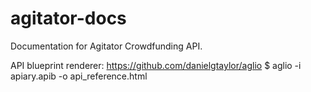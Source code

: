 # agitator-docs
Documentation for Agitator Crowdfunding API.

API blueprint renderer:
https://github.com/danielgtaylor/aglio
$ aglio -i apiary.apib -o api_reference.html
